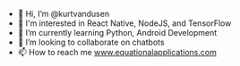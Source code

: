 - 👋 Hi, I’m @kurtvandusen
- 👀 I'm interested in React Native, NodeJS, and TensorFlow
- 🌱 I’m currently learning Python, Android Development
- 💞️ I’m looking to collaborate on chatbots
- 📫 How to reach me www.equationalapplications.com

<!---
kurtvandusen/kurtvandusen is a ✨ special ✨ repository because its `README.md` (this file) appears on your GitHub profile.
You can click the Preview link to take a look at your changes.
--->
